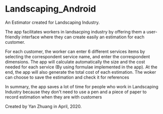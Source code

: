 # Landscaping_Android

An Estimator created for Landscaping Industry. 

The app facilitates workers in landsacping industry by offering them a 
user-friendly interface where they can create easily an estimation for each customer.

For each customer, the worker can enter 6 different services items by selecting the correspondent service name, and enter the
correspondent dimensions. The app will calculate automatically the size and the cost needed for each service (By using formulae implemented in the app). At the end, the app will also generate the total cost of each estimation. The woker can choose to save the estimation and check it for references

In summary, the app saves a lot of time for people who work in Landscaping Industry because they don't need to use a pen and a 
piece of paper to record estimation when they are with customers

Created by Yan Zhuang in April, 2020.
